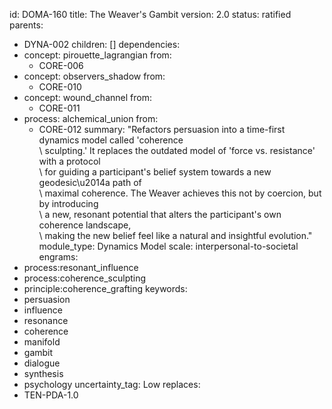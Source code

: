 id: DOMA-160
title: The Weaver's Gambit
version: 2.0
status: ratified
parents:
- DYNA-002
children: []
dependencies:
- concept: pirouette_lagrangian
  from:
  - CORE-006
- concept: observers_shadow
  from:
  - CORE-010
- concept: wound_channel
  from:
  - CORE-011
- process: alchemical_union
  from:
  - CORE-012
summary: "Refactors persuasion into a time-first dynamics model called 'coherence\
  \ sculpting.' It replaces the outdated model of 'force vs. resistance' with a protocol\
  \ for guiding a participant's belief system towards a new geodesic\u2014a path of\
  \ maximal coherence. The Weaver achieves this not by coercion, but by introducing\
  \ a new, resonant potential that alters the participant's own coherence landscape,\
  \ making the new belief feel like a natural and insightful evolution."
module_type: Dynamics Model
scale: interpersonal-to-societal
engrams:
- process:resonant_influence
- process:coherence_sculpting
- principle:coherence_grafting
keywords:
- persuasion
- influence
- resonance
- coherence
- manifold
- gambit
- dialogue
- synthesis
- psychology
uncertainty_tag: Low
replaces:
- TEN-PDA-1.0